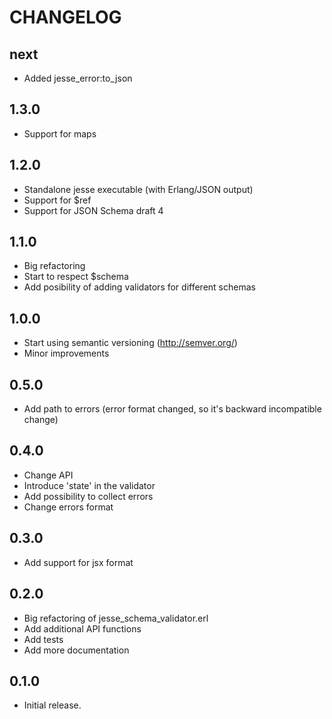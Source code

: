 # CHANGELOG

## next

* Added jesse_error:to_json

## 1.3.0

* Support for maps

## 1.2.0

* Standalone jesse executable (with Erlang/JSON output)
* Support for $ref
* Support for JSON Schema draft 4

## 1.1.0

* Big refactoring
* Start to respect $schema
* Add posibility of adding validators for different schemas

## 1.0.0

* Start using semantic versioning (http://semver.org/)
* Minor improvements

## 0.5.0

* Add path to errors (error format changed, so it's backward incompatible change)

## 0.4.0

* Change API
* Introduce 'state' in the validator
* Add possibility to collect errors
* Change errors format

## 0.3.0

* Add support for jsx format

## 0.2.0

* Big refactoring of jesse_schema_validator.erl
* Add additional API functions
* Add tests
* Add more documentation

## 0.1.0

* Initial release.
